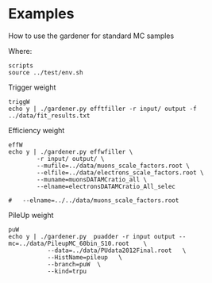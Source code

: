 Examples
=======

How to use the gardener for standard MC samples

Where:

    scripts
    source ../test/env.sh


Trigger weight

    triggW
    echo y | ./gardener.py efftfiller -r input/ output -f ../data/fit_results.txt


Efficiency weight

    effW
    echo y | ./gardener.py effwfiller \
            -r input/ output/ \
            --mufile=../data/muons_scale_factors.root \
            --elfile=../data/electrons_scale_factors.root \
            --muname=muonsDATAMCratio_all \
            --elname=electronsDATAMCratio_All_selec

    #   --elname=../../data/muons_scale_factors.root


PileUp weight

    puW
    echo y | ./gardener.py  puadder -r input output --mc=../data/PileupMC_60bin_S10.root    \
               --data=../data/PUdata2012Final.root   \
               --HistName=pileup   \
               --branch=puW  \
               --kind=trpu


